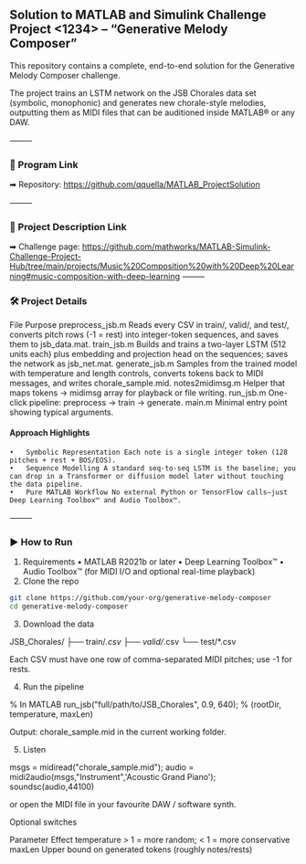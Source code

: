 ## Solution to MATLAB and Simulink Challenge Project <1234> – “Generative Melody Composer”

This repository contains a complete, end-to-end solution for the Generative Melody Composer challenge.

The project trains an LSTM network on the JSB Chorales data set (symbolic, monophonic) and generates new chorale-style melodies, outputting them as MIDI files that can be auditioned inside MATLAB® or any DAW.

⸻

### 📂 Program Link

➡ Repository: https://github.com/qquella/MATLAB_ProjectSolution

⸻

### 📄 Project Description Link

➡ Challenge page: https://github.com/mathworks/MATLAB-Simulink-Challenge-Project-Hub/tree/main/projects/Music%20Composition%20with%20Deep%20Learning#music-composition-with-deep-learning
⸻

### 🛠️ Project Details

File Purpose
preprocess_jsb.m Reads every CSV in train/, valid/, and test/, converts pitch rows (-1 = rest) into integer-token sequences, and saves them to jsb_data.mat.
train_jsb.m Builds and trains a two-layer LSTM (512 units each) plus embedding and projection head on the sequences; saves the network as jsb_net.mat.
generate_jsb.m Samples from the trained model with temperature and length controls, converts tokens back to MIDI messages, and writes chorale_sample.mid.
notes2midimsg.m Helper that maps tokens → midimsg array for playback or file writing.
run_jsb.m One-click pipeline: preprocess → train → generate.
main.m Minimal entry point showing typical arguments.

#### Approach Highlights

    •	Symbolic Representation Each note is a single integer token (128 pitches + rest + BOS/EOS).
    •	Sequence Modelling A standard seq-to-seq LSTM is the baseline; you can drop in a Transformer or diffusion model later without touching the data pipeline.
    •	Pure MATLAB Workflow No external Python or TensorFlow calls—just Deep Learning Toolbox™ and Audio Toolbox™.

⸻

### ▶️ How to Run

1. Requirements
   • MATLAB R2021b or later
   • Deep Learning Toolbox™
   • Audio Toolbox™ (for MIDI I/O and optional real-time playback)
2. Clone the repo

```bash
git clone https://github.com/your-org/generative-melody-composer
cd generative-melody-composer

```

3. Download the data

JSB_Chorales/
├── train/_.csv
├── valid/_.csv
└── test/\*.csv

Each CSV must have one row of comma-separated MIDI pitches; use -1 for rests.

4. Run the pipeline

% In MATLAB
run_jsb("full/path/to/JSB_Chorales", 0.9, 640); % (rootDir, temperature, maxLen)

Output: chorale_sample.mid in the current working folder.

5. Listen

msgs = midiread("chorale_sample.mid");
audio = midi2audio(msgs,"Instrument",'Acoustic Grand Piano');
soundsc(audio,44100)

or open the MIDI file in your favourite DAW / software synth.

Optional switches

Parameter Effect
temperature > 1 = more random; < 1 = more conservative
maxLen Upper bound on generated tokens (roughly notes/rests)
